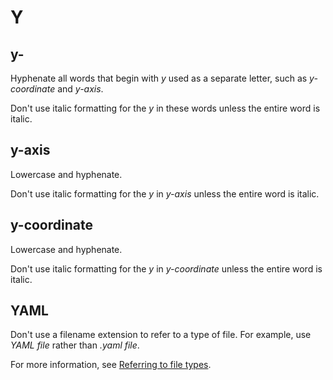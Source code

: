 # Y

## y-

Hyphenate all words that begin with *y* used as a separate letter, such as *y-coordinate* and *y-axis*.

Don't use italic formatting for the *y* in these words unless the entire word is italic.

## y-axis

Lowercase and hyphenate.

Don't use italic formatting for the *y* in *y-axis* unless the entire word is italic.

## y-coordinate

Lowercase and hyphenate.

Don't use italic formatting for the *y* in *y-coordinate* unless the entire word is italic.

## YAML

Don't use a filename extension to refer to a type of file. For example, use *YAML file* rather than *.yaml file*.

For more information, see [Referring to file types](//filenames.md).
